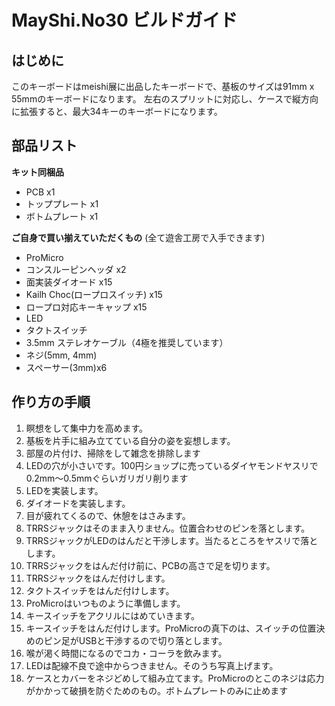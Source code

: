 # MayShi.No30 ビルドガイド

## はじめに

このキーボードはmeishi展に出品したキーボードで、基板のサイズは91mm x 55mmのキーボードになります。
左右のスプリットに対応し、ケースで縦方向に拡張すると、最大34キーのキーボードになります。

## 部品リスト

**キット同梱品**

- PCB x1
- トッププレート x1
- ボトムプレート x1

**ご自身で買い揃えていただくもの**
(全て遊舎工房で入手できます)

- ProMicro
- コンスルーピンヘッダ x2
- 面実装ダイオード x15
- Kailh Choc(ロープロスイッチ) x15
- ロープロ対応キーキャップ x15
- LED
- タクトスイッチ
- 3.5mm ステレオケーブル（4極を推奨しています）
- ネジ(5mm, 4mm)
- スペーサー(3mm)x6

## 作り方の手順

1. 瞑想をして集中力を高めます。
1. 基板を片手に組み立てている自分の姿を妄想します。
1. 部屋の片付け、掃除をして雑念を排除します
1. LEDの穴が小さいです。100円ショップに売っているダイヤモンドヤスリで0.2mm〜0.5mmぐらいガリガリ削ります
1. LEDを実装します。
1. ダイオードを実装します。
1. 目が疲れてくるので、休憩をはさみます。
1. TRRSジャックはそのまま入りません。位置合わせのピンを落とします。
1. TRRSジャックがLEDのはんだと干渉します。当たるところをヤスリで落とします。
1. TRRSジャックをはんだ付け前に、PCBの高さで足を切ります。
1. TRRSジャックをはんだ付けします。
1. タクトスイッチをはんだ付けします。
1. ProMicroはいつものように準備します。
1. キースイッチをアクリルにはめていきます。
1. キースイッチをはんだ付けします。ProMicroの真下のは、スイッチの位置決めのピン足がUSBと干渉するので切り落とします。
1. 喉が渇く時間になるのでコカ・コーラを飲みます。
1. LEDは配線不良で途中からつきません。そのうち写真上げます。
1. ケースとカバーをネジどめして組み立てます。ProMicroのとこのネジは応力がかかって破損を防ぐためのもの。ボトムプレートのみに止めます


